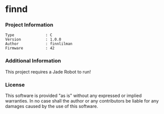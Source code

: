finnd
================



### Project Information
```
Type              : C
Version           : 1.0.0
Author            : finnlilman
Firmware          : 42
```

### Additional Information
This project requires a Jade Robot to run!

### License
This software is provided "as is" without any expressed or implied warranties.  In no case shall the author or any contributors be liable for any damages caused by the use of this software.

